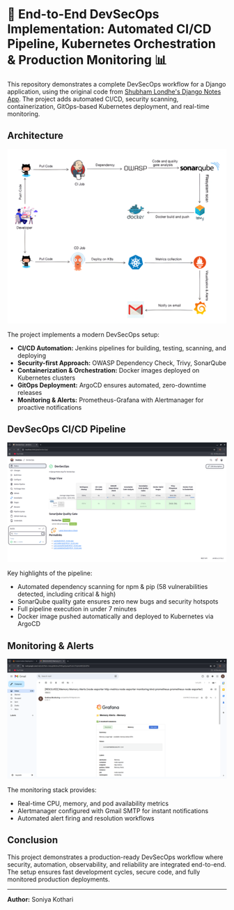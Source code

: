 # 🚀 End-to-End DevSecOps Implementation: Automated CI/CD Pipeline, Kubernetes Orchestration & Production Monitoring 📊

This repository demonstrates a complete DevSecOps workflow for a Django application, using the original code from [Shubham Londhe's Django Notes App](https://github.com/LondheShubham153/django-notes-app.git). The project adds automated CI/CD, security scanning, containerization, GitOps-based Kubernetes deployment, and real-time monitoring.  

## Architecture
![Architecture](assets/ds1.png)

The project implements a modern DevSecOps setup:
- **CI/CD Automation:** Jenkins pipelines for building, testing, scanning, and deploying
- **Security-first Approach:** OWASP Dependency Check, Trivy, SonarQube
- **Containerization & Orchestration:** Docker images deployed on Kubernetes clusters
- **GitOps Deployment:** ArgoCD ensures automated, zero-downtime releases
- **Monitoring & Alerts:** Prometheus-Grafana with Alertmanager for proactive notifications

## DevSecOps CI/CD Pipeline
![CI/CD Pipeline](assets/ds3.png)

Key highlights of the pipeline:
- Automated dependency scanning for npm & pip (58 vulnerabilities detected, including critical & high)
- SonarQube quality gate ensures zero new bugs and security hotspots
- Full pipeline execution in under 7 minutes
- Docker image pushed automatically and deployed to Kubernetes via ArgoCD

## Monitoring & Alerts
![Gmail Alert from Grafana](assets/ds15.png)

The monitoring stack provides:
- Real-time CPU, memory, and pod availability metrics
- Alertmanager configured with Gmail SMTP for instant notifications
- Automated alert firing and resolution workflows

## Conclusion
This project demonstrates a production-ready DevSecOps workflow where security, automation, observability, and reliability are integrated end-to-end. The setup ensures fast development cycles, secure code, and fully monitored production deployments.

---

**Author:** Soniya Kothari

